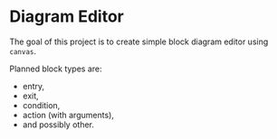 # Diagram Editor

The goal of this project is to create simple block diagram editor using `canvas`.

Planned block types are:
* entry,
* exit,
* condition,
* action (with arguments),
* and possibly other.
